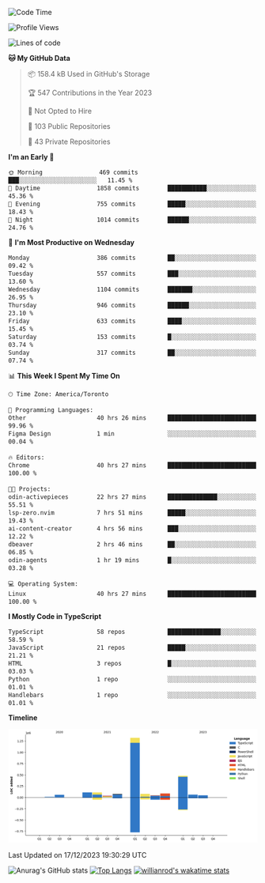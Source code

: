 <!--START_SECTION:waka-->
![Code Time](http://img.shields.io/badge/Code%20Time-928%20hrs%2017%20mins-blue)

![Profile Views](http://img.shields.io/badge/Profile%20Views-0-blue)

![Lines of code](https://img.shields.io/badge/From%20Hello%20World%20I%27ve%20Written-2.5%20million%20lines%20of%20code-blue)

**🐱 My GitHub Data** 

> 📦 158.4 kB Used in GitHub's Storage 
 > 
> 🏆 547 Contributions in the Year 2023
 > 
> 🚫 Not Opted to Hire
 > 
> 📜 103 Public Repositories 
 > 
> 🔑 43 Private Repositories 
 > 
**I'm an Early 🐤** 

```text
🌞 Morning                469 commits         ███░░░░░░░░░░░░░░░░░░░░░░   11.45 % 
🌆 Daytime                1858 commits        ███████████░░░░░░░░░░░░░░   45.36 % 
🌃 Evening                755 commits         █████░░░░░░░░░░░░░░░░░░░░   18.43 % 
🌙 Night                  1014 commits        ██████░░░░░░░░░░░░░░░░░░░   24.76 % 
```
📅 **I'm Most Productive on Wednesday** 

```text
Monday                   386 commits         ██░░░░░░░░░░░░░░░░░░░░░░░   09.42 % 
Tuesday                  557 commits         ███░░░░░░░░░░░░░░░░░░░░░░   13.60 % 
Wednesday                1104 commits        ███████░░░░░░░░░░░░░░░░░░   26.95 % 
Thursday                 946 commits         ██████░░░░░░░░░░░░░░░░░░░   23.10 % 
Friday                   633 commits         ████░░░░░░░░░░░░░░░░░░░░░   15.45 % 
Saturday                 153 commits         █░░░░░░░░░░░░░░░░░░░░░░░░   03.74 % 
Sunday                   317 commits         ██░░░░░░░░░░░░░░░░░░░░░░░   07.74 % 
```


📊 **This Week I Spent My Time On** 

```text
🕑︎ Time Zone: America/Toronto

💬 Programming Languages: 
Other                    40 hrs 26 mins      █████████████████████████   99.96 % 
Figma Design             1 min               ░░░░░░░░░░░░░░░░░░░░░░░░░   00.04 % 

🔥 Editors: 
Chrome                   40 hrs 27 mins      █████████████████████████   100.00 % 

🐱‍💻 Projects: 
odin-activepieces        22 hrs 27 mins      ██████████████░░░░░░░░░░░   55.51 % 
lsp-zero.nvim            7 hrs 51 mins       █████░░░░░░░░░░░░░░░░░░░░   19.43 % 
ai-content-creator       4 hrs 56 mins       ███░░░░░░░░░░░░░░░░░░░░░░   12.22 % 
dbeaver                  2 hrs 46 mins       ██░░░░░░░░░░░░░░░░░░░░░░░   06.85 % 
odin-agents              1 hr 19 mins        █░░░░░░░░░░░░░░░░░░░░░░░░   03.28 % 

💻 Operating System: 
Linux                    40 hrs 27 mins      █████████████████████████   100.00 % 
```

**I Mostly Code in TypeScript** 

```text
TypeScript               58 repos            ███████████████░░░░░░░░░░   58.59 % 
JavaScript               21 repos            █████░░░░░░░░░░░░░░░░░░░░   21.21 % 
HTML                     3 repos             █░░░░░░░░░░░░░░░░░░░░░░░░   03.03 % 
Python                   1 repo              ░░░░░░░░░░░░░░░░░░░░░░░░░   01.01 % 
Handlebars               1 repo              ░░░░░░░░░░░░░░░░░░░░░░░░░   01.01 % 
```



**Timeline**

![Lines of Code chart](https://raw.githubusercontent.com/wise-introvert/wise-introvert/master/assets/bar_graph.png)


 Last Updated on 17/12/2023 19:30:29 UTC
<!--END_SECTION:waka-->

![Anurag's GitHub stats](https://github-readme-stats.vercel.app/api?username=wise-introvert&count_private=true&show_icons=true)
[![Top Langs](https://github-readme-stats.vercel.app/api/top-langs/?username=wise-introvert&langs_count=10)](https://github.com/anuraghazra/github-readme-stats)
[![willianrod's wakatime stats](https://github-readme-stats.vercel.app/api/wakatime?username=wiseintrovert)](https://github.com/anuraghazra/github-readme-stats)
